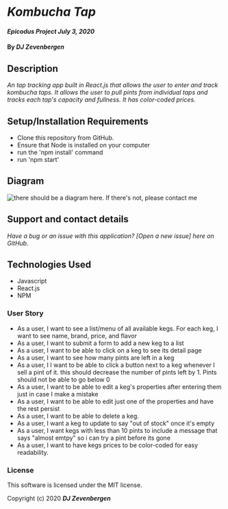 # _Kombucha Tap_
#### _Epicodus Project July 3, 2020_

#### By _**DJ Zevenbergen**_

## Description

_An tap tracking app built in React.js that allows the user to enter and track kombucha taps. It allows the user to pull pints from individual taps and tracks each tap's capacity and fullness. It has color-coded prices._


## Setup/Installation Requirements

* Clone this repository from GitHub.
* Ensure that Node is installed on your computer
* run the 'npm install' command
* run 'npm start'

## Diagram

![there should be a diagram here. If there's not, please contact me](https://i.imgur.com/Oq6kWQa.jpg "My incredible diagram")

## Support and contact details

_Have a bug or an issue with this application? [Open a new issue] here on GitHub._


## Technologies Used

* Javascript
* React.js
* NPM 


### User Story

* As a user, I want to see a list/menu of all available kegs. For each keg, I want to see name, brand, price, and flavor
* As a user, I want to submit a form to add a new keg to a list
* As a user, I want to be able to click on a keg to see its detail page
* As a user, I want to see how many pints are left in a keg
* As a user, I I want to be able to click a button next to a keg whenever I sell a pint of it. this should decrease the number of pints left by 1. Pints should not be able to go below 0
* As a user, I want to be able to edit a keg's properties after entering them just in case I make a mistake
* As a user, I want to be able to edit just one of the properties and have the rest persist
* As a user, I want to be able to delete a keg.
* As a user, I want a keg to update to say "out of stock" once it's empty
* As a user, I want kegs with less than 10 pints to include a message that says "almost emtpy" so i can try a pint before its gone
* As a user, I want to have kegs prices to be color-coded for easy readability. 


### License
This software is licensed under the MIT license.

Copyright (c) 2020 **_DJ Zevenbergen_**
